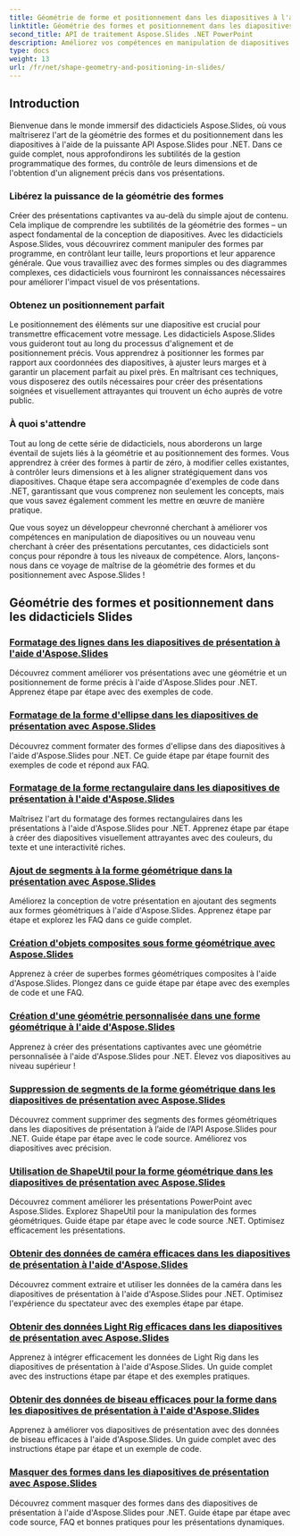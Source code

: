 ```yaml
---
title: Géométrie de forme et positionnement dans les diapositives à l'aide d'Aspose.Slides
linktitle: Géométrie des formes et positionnement dans les diapositives
second_title: API de traitement Aspose.Slides .NET PowerPoint
description: Améliorez vos compétences en manipulation de diapositives avec les didacticiels Aspose.Slides sur la géométrie des formes et le positionnement dans les diapositives. Apprenez à contrôler par programmation les formes, leurs dimensions et leur alignement.
type: docs
weight: 13
url: /fr/net/shape-geometry-and-positioning-in-slides/
---
```


## Introduction

Bienvenue dans le monde immersif des didacticiels Aspose.Slides, où vous maîtriserez l'art de la géométrie des formes et du positionnement dans les diapositives à l'aide de la puissante API Aspose.Slides pour .NET. Dans ce guide complet, nous approfondirons les subtilités de la gestion programmatique des formes, du contrôle de leurs dimensions et de l'obtention d'un alignement précis dans vos présentations.

### Libérez la puissance de la géométrie des formes

Créer des présentations captivantes va au-delà du simple ajout de contenu. Cela implique de comprendre les subtilités de la géométrie des formes – un aspect fondamental de la conception de diapositives. Avec les didacticiels Aspose.Slides, vous découvrirez comment manipuler des formes par programme, en contrôlant leur taille, leurs proportions et leur apparence générale. Que vous travailliez avec des formes simples ou des diagrammes complexes, ces didacticiels vous fourniront les connaissances nécessaires pour améliorer l'impact visuel de vos présentations.

### Obtenez un positionnement parfait

Le positionnement des éléments sur une diapositive est crucial pour transmettre efficacement votre message. Les didacticiels Aspose.Slides vous guideront tout au long du processus d'alignement et de positionnement précis. Vous apprendrez à positionner les formes par rapport aux coordonnées des diapositives, à ajuster leurs marges et à garantir un placement parfait au pixel près. En maîtrisant ces techniques, vous disposerez des outils nécessaires pour créer des présentations soignées et visuellement attrayantes qui trouvent un écho auprès de votre public.

### À quoi s'attendre

Tout au long de cette série de didacticiels, nous aborderons un large éventail de sujets liés à la géométrie et au positionnement des formes. Vous apprendrez à créer des formes à partir de zéro, à modifier celles existantes, à contrôler leurs dimensions et à les aligner stratégiquement dans vos diapositives. Chaque étape sera accompagnée d'exemples de code dans .NET, garantissant que vous comprenez non seulement les concepts, mais que vous savez également comment les mettre en œuvre de manière pratique.

Que vous soyez un développeur chevronné cherchant à améliorer vos compétences en manipulation de diapositives ou un nouveau venu cherchant à créer des présentations percutantes, ces didacticiels sont conçus pour répondre à tous les niveaux de compétence. Alors, lançons-nous dans ce voyage de maîtrise de la géométrie des formes et du positionnement avec Aspose.Slides !

## Géométrie des formes et positionnement dans les didacticiels Slides
### [Formatage des lignes dans les diapositives de présentation à l'aide d'Aspose.Slides](./formatting-lines/)
Découvrez comment améliorer vos présentations avec une géométrie et un positionnement de forme précis à l'aide d'Aspose.Slides pour .NET. Apprenez étape par étape avec des exemples de code.
### [Formatage de la forme d'ellipse dans les diapositives de présentation avec Aspose.Slides](./formatting-ellipse-shape/)
Découvrez comment formater des formes d'ellipse dans des diapositives à l'aide d'Aspose.Slides pour .NET. Ce guide étape par étape fournit des exemples de code et répond aux FAQ.
### [Formatage de la forme rectangulaire dans les diapositives de présentation à l'aide d'Aspose.Slides](./formatting-rectangle-shape/)
Maîtrisez l'art du formatage des formes rectangulaires dans les présentations à l'aide d'Aspose.Slides pour .NET. Apprenez étape par étape à créer des diapositives visuellement attrayantes avec des couleurs, du texte et une interactivité riches.
### [Ajout de segments à la forme géométrique dans la présentation avec Aspose.Slides](./adding-segments-geometry-shape/)
Améliorez la conception de votre présentation en ajoutant des segments aux formes géométriques à l'aide d'Aspose.Slides. Apprenez étape par étape et explorez les FAQ dans ce guide complet.
### [Création d'objets composites sous forme géométrique avec Aspose.Slides](./creating-composite-objects-geometry-shape/)
Apprenez à créer de superbes formes géométriques composites à l'aide d'Aspose.Slides. Plongez dans ce guide étape par étape avec des exemples de code et une FAQ.
### [Création d'une géométrie personnalisée dans une forme géométrique à l'aide d'Aspose.Slides](./creating-custom-geometry/)
Apprenez à créer des présentations captivantes avec une géométrie personnalisée à l'aide d'Aspose.Slides pour .NET. Élevez vos diapositives au niveau supérieur !
### [Suppression de segments de la forme géométrique dans les diapositives de présentation avec Aspose.Slides](./removing-segments-geometry-shape/)
Découvrez comment supprimer des segments des formes géométriques dans les diapositives de présentation à l’aide de l’API Aspose.Slides pour .NET. Guide étape par étape avec le code source. Améliorez vos diapositives avec précision.
### [Utilisation de ShapeUtil pour la forme géométrique dans les diapositives de présentation avec Aspose.Slides](./using-shapeutil-geometry-shape/)
Découvrez comment améliorer les présentations PowerPoint avec Aspose.Slides. Explorez ShapeUtil pour la manipulation des formes géométriques. Guide étape par étape avec le code source .NET. Optimisez efficacement les présentations.
### [Obtenir des données de caméra efficaces dans les diapositives de présentation à l'aide d'Aspose.Slides](./getting-effective-camera-data/)
Découvrez comment extraire et utiliser les données de la caméra dans les diapositives de présentation à l'aide d'Aspose.Slides pour .NET. Optimisez l'expérience du spectateur avec des exemples étape par étape.
### [Obtenir des données Light Rig efficaces dans les diapositives de présentation avec Aspose.Slides](./getting-effective-light-rig-data/)
Apprenez à intégrer efficacement les données de Light Rig dans les diapositives de présentation à l'aide d'Aspose.Slides. Un guide complet avec des instructions étape par étape et des exemples pratiques.
### [Obtenir des données de biseau efficaces pour la forme dans les diapositives de présentation à l'aide d'Aspose.Slides](./getting-effective-bevel-data/)
Apprenez à améliorer vos diapositives de présentation avec des données de biseau efficaces à l'aide d'Aspose.Slides. Un guide complet avec des instructions étape par étape et un exemple de code.
### [Masquer des formes dans les diapositives de présentation avec Aspose.Slides](./hiding-shapes/)
Découvrez comment masquer des formes dans des diapositives de présentation à l'aide d'Aspose.Slides pour .NET. Guide étape par étape avec code source, FAQ et bonnes pratiques pour les présentations dynamiques.